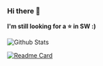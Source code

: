 ### Hi there 👋

**I'm still looking for a ⭐ in SW :)**

![Github Stats](https://github-readme-stats.vercel.app/api?username=hongjungkimm&show_icons=true)

[![Readme Card](https://github-readme-stats.vercel.app/api/pin/?username=hongjungkimm&repo=github-readme-stats)](https://github.com/hongjungkimm/github-readme-stats)

<!--
**hongjungkimm/hongjungkimm** is a ✨ _special_ ✨ repository because its `README.md` (this file) appears on your GitHub profile.

Here are some ideas to get you started:

- 🔭 I’m currently working on ...
- 🌱 I’m currently learning ...
- 👯 I’m looking to collaborate on ...
- 🤔 I’m looking for help with ...
- 💬 Ask me about ...
- 📫 How to reach me: ...
- 😄 Pronouns: ...
- ⚡ Fun fact: ...
-->
